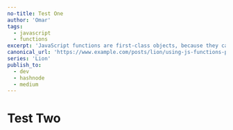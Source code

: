 ```yaml
---
no-title: Test One
author: 'Omar'
tags:
  - javascript
  - functions
excerpt: 'JavaScript functions are first-class objects, because they can have properties and methods just like any other object'
canonical_url: 'https://www.example.com/posts/lion/using-js-functions-properties'
series: 'Lion'
publish_to:
  - dev
  - hashnode
  - medium
---
```


# Test Two
